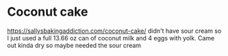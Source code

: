 # Coconut cake

https://sallysbakingaddiction.com/coconut-cake/
didn't have sour cream so I just used a full 13.66 oz can of coconut milk and 4 eggs with yolk. Came out kinda dry so maybe needed the sour cream
